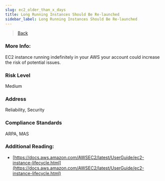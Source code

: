```yaml
---
slug: ec2_older_than_x_days
title: Long Running Instances Should Be Re-launched
sidebar_label: Long Running Instances Should Be Re-launched
---
```

> [Back](../../ec2monitoring)

### More Info:
EC2 instance running indefinitely in your AWS your account could increase the risk of potential issues.

### Risk Level
Medium

### Address
Reliability, Security

### Compliance Standards
ARPA, MAS

### Additional Reading:
- [https://docs.aws.amazon.com/AWSEC2/latest/UserGuide/ec2-instance-lifecycle.html](https://docs.aws.amazon.com/AWSEC2/latest/UserGuide/ec2-instance-lifecycle.html) 
